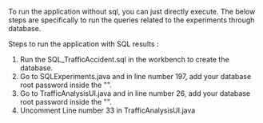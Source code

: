 To run the application without sql, you can just directly execute. The below steps are specifically to run the queries related to the experiments through database.

Steps to run  the application with SQL results : 

1. Run the SQL_TrafficAccident.sql in the workbench to create the database.
2. Go to SQLExperiments.java and in line number 197, add your database root password inside the "".
3. Go to TrafficAnalysisUI.java and in line number 26, add your database root password inside the "".
4. Uncomment Line number 33 in TrafficAnalysisUI.java 




